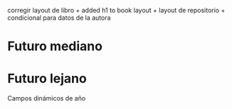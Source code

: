 
corregir layout de libro + added h1 to book layout + layout de repositorio + condicional para datos de la autora



# Futuro mediano


# Futuro lejano

Campos dinámicos de año